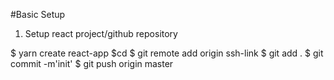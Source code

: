 #Basic Setup 
1. Setup react project/github repository

$ yarn create react-app <project name>
$cd <project-name>
$ git remote add origin ssh-link
$ git add . 
$ git commit -m'init'
$ git push origin master 


